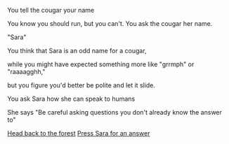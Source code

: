You tell the cougar your name

You know you should run, but you can't.  You ask the cougar her name.  

"Sara"

You think that Sara is an odd name for a cougar, 

while you might have expected something more like "grrmph" or "raaaagghh,"

but you figure you'd better be polite and let it slide.

You ask Sara how she can speak to humans

She says "Be careful asking questions you don't already know the answer to"

[Head back to the forest](../forest.md)
[Press Sara for an answer](press-for-answer/press-for-answer.md)

